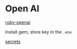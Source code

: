 # Open AI

[ruby-openai](https://github.com/alexrudall/ruby-openai?tab=readme-ov-file#gem-install)

Install gem, store key in the `.env`

[secrets](https://learn.firstdraft.com/runs/133/learner/secrets)
